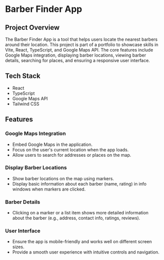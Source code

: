 # Barber Finder App

## Project Overview
The Barber Finder App is a tool that helps users locate the nearest barbers around their location. This project is part of a portfolio to showcase skills in Vite, React, TypeScript, and Google Maps API. The core features include Google Maps integration, displaying barber locations, viewing barber details, searching for places, and ensuring a responsive user interface.

## Tech Stack
- React
- TypeScript
- Google Maps API
- Tailwind CSS

## Features
### Google Maps Integration
- Embed Google Maps in the application.
- Focus on the user's current location when the app loads.
- Allow users to search for addresses or places on the map.

### Display Barber Locations
- Show barber locations on the map using markers.
- Display basic information about each barber (name, rating) in info windows when markers are clicked.

### Barber Details
- Clicking on a marker or a list item shows more detailed information about the barber (e.g., address, contact info, ratings, reviews).

### User Interface
- Ensure the app is mobile-friendly and works well on different screen sizes.
- Provide a smooth user experience with intuitive controls and navigation.
